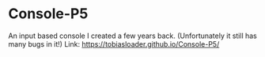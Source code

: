 # Console-P5
An input based console I created a few years back. (Unfortunately it still has many bugs in it!)
Link: https://tobiasloader.github.io/Console-P5/
